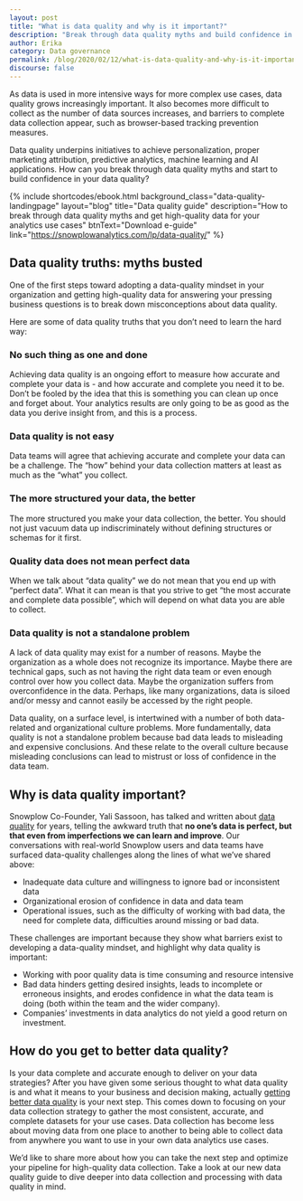 ```yaml
---
layout: post
title: "What is data quality and why is it important?"
description: "Break through data quality myths and build confidence in your data quality."
author: Erika
category: Data governance
permalink: /blog/2020/02/12/what-is-data-quality-and-why-is-it-important/
discourse: false
---
```



As data is used in more intensive ways for more complex use cases, data quality grows increasingly important. It also becomes more difficult to collect as the number of data sources increases, and barriers to complete data collection appear, such as browser-based tracking prevention measures. 

Data quality underpins initiatives to achieve personalization, proper marketing attribution, predictive analytics, machine learning and AI applications. How can you break through data quality myths and start to build confidence in your data quality?


 {% include shortcodes/ebook.html background_class="data-quality-landingpage" layout="blog" title="Data quality guide" description="How to break through data quality myths and get high-quality data for your analytics use cases" btnText="Download e-guide" link="https://snowplowanalytics.com/lp/data-quality/" %}




## Data quality truths: myths busted 

One of the first steps toward adopting a data-quality mindset in your organization and getting high-quality data for answering your pressing business questions is to break down misconceptions about data quality.

Here are some of data quality truths that you don’t need to learn the hard way:


### No such thing as one and done

Achieving data quality is an ongoing effort to measure how accurate and complete your data is - and how accurate and complete you need it to be. Don’t be fooled by the idea that this is something you can clean up once and forget about. Your analytics results are only going to be as good as the data you derive insight from, and this is a process.


### Data quality is not easy

Data teams will agree that achieving accurate and complete your data can be a challenge. The “how” behind your data collection matters at least as much as the “what” you collect. 


### The more structured your data, the better

The more structured you make your data collection, the better. You should not just vacuum data up indiscriminately without defining structures or schemas for it first. 


### Quality data does not mean perfect data

When we talk about “data quality” we do not mean that you end up with “perfect data”. What it can mean is that you strive to get “the most accurate and complete data possible”, which will depend on what data you are able to collect.


### Data quality is not a standalone problem

A lack of data quality may exist for a number of reasons. Maybe the organization as a whole does not recognize its importance. Maybe there are technical gaps, such as not having the right data team or even enough control over how you collect data. Maybe the organization suffers from overconfidence in the data. Perhaps, like many organizations, data is siloed and/or messy and cannot easily be accessed by the right people.

Data quality, on a surface level, is intertwined with a number of both data-related and organizational culture problems. More fundamentally, data quality is not a standalone problem because bad data leads to misleading and expensive conclusions. And these relate to the overall culture because misleading conclusions can lead to mistrust or loss of confidence in the data team.


## Why is data quality important?

Snowplow Co-Founder, Yali Sassoon, has talked and written about [data quality](https://snowplowanalytics.com/blog/2016/01/07/we-need-to-talk-about-bad-data-architecting-data-pipelines-for-data-quality/) for years, telling the awkward truth that **no one’s data is perfect, but that even from imperfections we can learn and improve**. Our conversations with real-world Snowplow users and data teams have surfaced data-quality challenges along the lines of what we’ve shared above: 



*   Inadequate data culture and willingness to ignore bad or inconsistent data
*   Organizational erosion of confidence in data and data team
*   Operational issues, such as the difficulty of working with bad data, the need for complete data, difficulties around missing or bad data. 

These challenges are important because they show what barriers exist to developing a data-quality mindset, and highlight why data quality is important:



*   Working with poor quality data is time consuming and resource intensive 
*   Bad data hinders getting desired insights, leads to incomplete or erroneous insights, and erodes confidence in what the data team is doing (both within the team and the wider company). 
*   Companies’ investments in data analytics do not yield a good return on investment.


## How do you get to better data quality?

Is your data complete and accurate enough to deliver on your data strategies? After you have given some serious thought to what data quality is and what it means to your business and decision making, actually [getting better data quality](https://snowplowanalytics.com/blog/2019/09/09/how-to-optimize-your-pipeline-for-data-quality/) is your next step. This comes down to focusing on your data collection strategy to gather the most consistent, accurate, and complete datasets for your use cases. Data collection has become less about moving data from one place to another to being able to collect data from anywhere you want to use in your own data analytics use cases.

We’d like to share more about how you can take the next step and optimize your pipeline for high-quality data collection. Take a look at our new data quality guide to dive deeper into data collection and processing with data quality in mind.